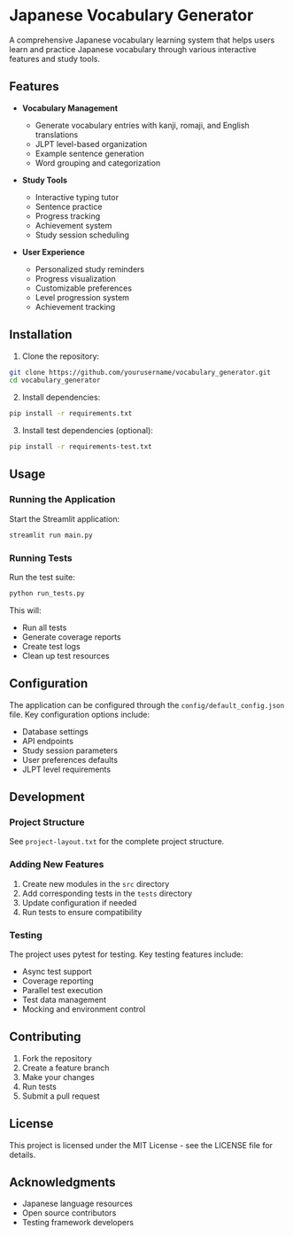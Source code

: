 # Japanese Vocabulary Generator

A comprehensive Japanese vocabulary learning system that helps users learn and practice Japanese vocabulary through various interactive features and study tools.

## Features

- **Vocabulary Management**
  - Generate vocabulary entries with kanji, romaji, and English translations
  - JLPT level-based organization
  - Example sentence generation
  - Word grouping and categorization

- **Study Tools**
  - Interactive typing tutor
  - Sentence practice
  - Progress tracking
  - Achievement system
  - Study session scheduling

- **User Experience**
  - Personalized study reminders
  - Progress visualization
  - Customizable preferences
  - Level progression system
  - Achievement tracking

## Installation

1. Clone the repository:
```bash
git clone https://github.com/yourusername/vocabulary_generator.git
cd vocabulary_generator
```

2. Install dependencies:
```bash
pip install -r requirements.txt
```

3. Install test dependencies (optional):
```bash
pip install -r requirements-test.txt
```

## Usage

### Running the Application

Start the Streamlit application:
```bash
streamlit run main.py
```

### Running Tests

Run the test suite:
```bash
python run_tests.py
```

This will:
- Run all tests
- Generate coverage reports
- Create test logs
- Clean up test resources

## Configuration

The application can be configured through the `config/default_config.json` file. Key configuration options include:

- Database settings
- API endpoints
- Study session parameters
- User preferences defaults
- JLPT level requirements

## Development

### Project Structure

See `project-layout.txt` for the complete project structure.

### Adding New Features

1. Create new modules in the `src` directory
2. Add corresponding tests in the `tests` directory
3. Update configuration if needed
4. Run tests to ensure compatibility

### Testing

The project uses pytest for testing. Key testing features include:

- Async test support
- Coverage reporting
- Parallel test execution
- Test data management
- Mocking and environment control

## Contributing

1. Fork the repository
2. Create a feature branch
3. Make your changes
4. Run tests
5. Submit a pull request

## License

This project is licensed under the MIT License - see the LICENSE file for details.

## Acknowledgments

- Japanese language resources
- Open source contributors
- Testing framework developers